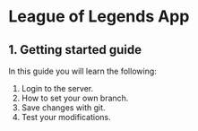 # League of Legends App

## 1. Getting started guide
In this guide you will learn the following:
1. Login to the server.
2. How to set your own branch.
3. Save changes with git.
4. Test your modifications.
